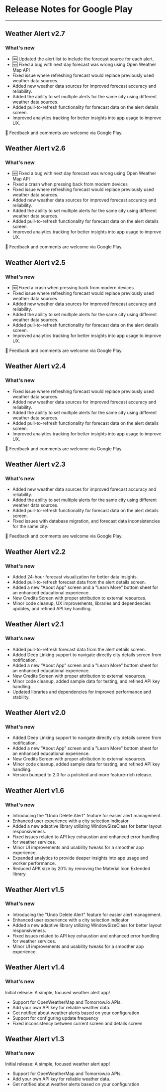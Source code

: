 # Release Notes for Google Play

---

## Weather Alert v2.7

### What's new
* 🆕 Updated the alert list to include the forecast source for each alert.
* 🆕 Fixed a bug with next day forecast was wrong using Open Weather Map API
* Fixed issue where refreshing forecast would replace previously used weather data sources.
* Added new weather data sources for improved forecast accuracy and reliability.
* Added the ability to set multiple alerts for the same city using different weather data sources.
* Added pull-to-refresh functionality for forecast data on the alert details screen.
* Improved analytics tracking for better insights into app usage to improve UX.

💬 Feedback and comments are welcome via Google Play.

## Weather Alert v2.6

### What's new
* 🆕 Fixed a bug with next day forecast was wrong using Open Weather Map API
* Fixed a crash when pressing back from modern devices
* Fixed issue where refreshing forecast would replace previously used weather data sources.
* Added new weather data sources for improved forecast accuracy and reliability.
* Added the ability to set multiple alerts for the same city using different weather data sources.
* Added pull-to-refresh functionality for forecast data on the alert details screen.
* Improved analytics tracking for better insights into app usage to improve UX.

💬 Feedback and comments are welcome via Google Play.

## Weather Alert v2.5

### What's new
* 🆕 Fixed a crash when pressing back from modern devices
* Fixed issue where refreshing forecast would replace previously used weather data sources.
* Added new weather data sources for improved forecast accuracy and reliability.
* Added the ability to set multiple alerts for the same city using different weather data sources.
* Added pull-to-refresh functionality for forecast data on the alert details screen.
* Improved analytics tracking for better insights into app usage to improve UX.

💬 Feedback and comments are welcome via Google Play.


## Weather Alert v2.4   

### What's new
* Fixed issue where refreshing forecast would replace previously used weather data sources.
* Added new weather data sources for improved forecast accuracy and reliability.
* Added the ability to set multiple alerts for the same city using different weather data sources.
* Added pull-to-refresh functionality for forecast data on the alert details screen.
* Improved analytics tracking for better insights into app usage to improve UX.

💬 Feedback and comments are welcome via Google Play.

## Weather Alert v2.3   

### What's new
* Added new weather data sources for improved forecast accuracy and reliability.
* Added the ability to set multiple alerts for the same city using different weather data sources.
* Added pull-to-refresh functionality for forecast data on the alert details screen.
* Fixed issues with database migration, and forecast data inconsistencies for the same city.

💬 Feedback and comments are welcome via Google Play.

## Weather Alert v2.2

### What's new
* Added 24-hour forecast visualization for better data insights.
* Added pull-to-refresh forecast data from the alert details screen.
* Added a new "About App" screen and a "Learn More" bottom sheet for an enhanced educational experience.
* New Credits Screen with proper attribution to external resources.
* Minor code cleanup, UX improvements, libraries and dependencies updates, and refined API key handling.

## Weather Alert v2.1

### What's new
* Added pull-to-refresh forecast data from the alert details screen.
* Added Deep Linking support to navigate directly city details screen from notification.
* Added a new "About App" screen and a "Learn More" bottom sheet for an enhanced educational experience.
* New Credits Screen with proper attribution to external resources.
* Minor code cleanup, added sample data for testing, and refined API key handling.
* Updated libraries and dependencies for improved performance and stability.

## Weather Alert v2.0

### What's new
* Added Deep Linking support to navigate directly city details screen from notification.
* Added a new "About App" screen and a "Learn More" bottom sheet for an enhanced educational experience.
* New Credits Screen with proper attribution to external resources.
* Minor code cleanup, added sample data for testing, and refined API key handling.
* Version bumped to 2.0 for a polished and more feature-rich release.

## Weather Alert v1.6

### What's new
* Introducing the "Undo Delete Alert" feature for easier alert management.
* Enhanced user experience with a city selection indicator
* Added a new adaptive library utilizing WindowSizeClass for better layout responsiveness.
* Fixed issues related to API key exhaustion and enhanced error handling for weather services.
* Minor UI improvements and usability tweaks for a smoother app experience.
* Expanded analytics to provide deeper insights into app usage and worker performance.
* Reduced APK size by 20% by removing the Material Icon Extended library.


## Weather Alert v1.5

### What's new
* Introducing the "Undo Delete Alert" feature for easier alert management.
* Enhanced user experience with a city selection indicator
* Added a new adaptive library utilizing WindowSizeClass for better layout responsiveness.
* Fixed issues related to API key exhaustion and enhanced error handling for weather services.
* Minor UI improvements and usability tweaks for a smoother app experience.

## Weather Alert v1.4

### What's new
Initial release: A simple, focused weather alert app!

* Support for OpenWeatherMap and Tomorrow.io APIs.
* Add your own API key for reliable weather data.
* Get notified about weather alerts based on your configuration
* Support for configuring update frequency
* Fixed inconsistency between current screen and details screen


## Weather Alert v1.3

### What's new
Initial release: A simple, focused weather alert app!

* Support for OpenWeatherMap and Tomorrow.io APIs.
* Add your own API key for reliable weather data.
* Get notified about weather alerts based on your configuration

